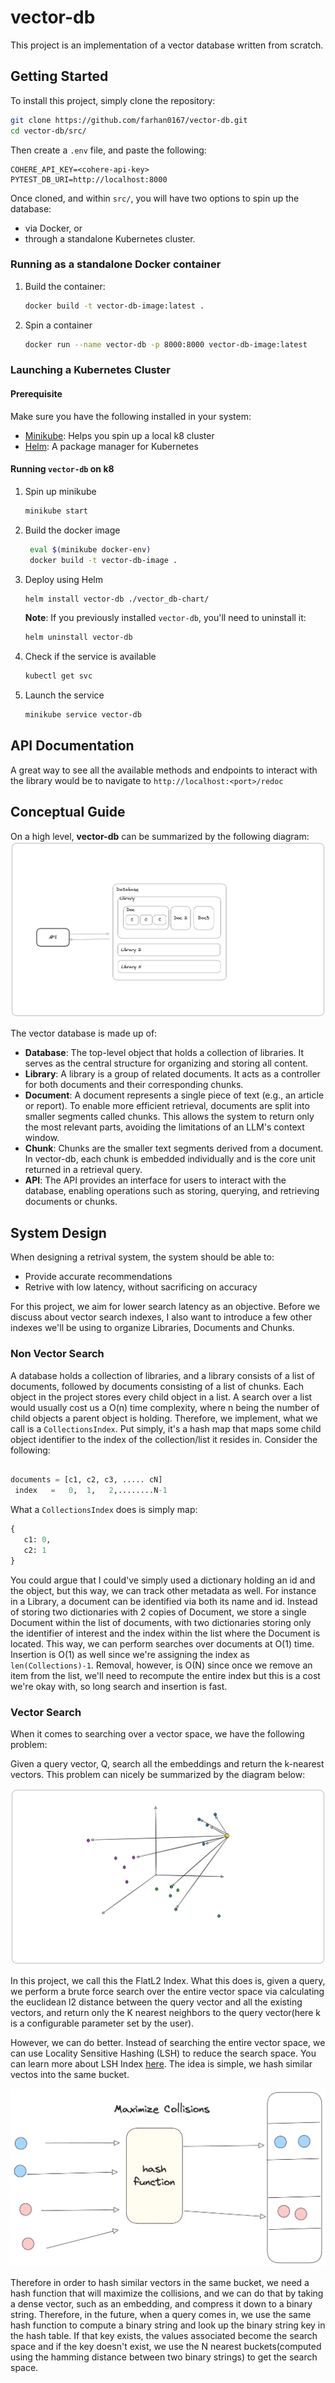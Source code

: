 # vector-db

This project is an implementation of a vector database written from scratch. 

## Getting Started

To install this project, simply clone the repository:

```bash
git clone https://github.com/farhan0167/vector-db.git
cd vector-db/src/
```

Then create a `.env` file, and paste the following:

```
COHERE_API_KEY=<cohere-api-key>
PYTEST_DB_URI=http://localhost:8000
```

Once cloned, and within `src/`, you will have two options to spin up the database:
- via Docker, or
- through a standalone Kubernetes cluster.

### Running as a standalone Docker container
1. Build the container:
    ```bash
    docker build -t vector-db-image:latest .
    ```
2. Spin a container
   ```bash
   docker run --name vector-db -p 8000:8000 vector-db-image:latest 
   ```

### Launching a Kubernetes Cluster

#### Prerequisite
Make sure you have the following installed in your system:
- [Minikube](https://minikube.sigs.k8s.io/docs/): Helps you spin up a local k8 cluster
- [Helm](https://helm.sh/): A package manager for Kubernetes

#### Running `vector-db` on k8
1. Spin up minikube
   ```bash
   minikube start
   ```
2. Build the docker image
   ```bash
    eval $(minikube docker-env)
    docker build -t vector-db-image .  
   ```
3. Deploy using Helm
   ```bash
   helm install vector-db ./vector_db-chart/
   ```
   **Note**: If you previously installed `vector-db`, you'll need to uninstall it:

   ```bash
   helm uninstall vector-db
   ```

4. Check if the service is available
   ```bash
   kubectl get svc
   ```
5. Launch the service
   ```bash
   minikube service vector-db
   ```

## API Documentation

A great way to see all the available methods and endpoints to interact with the library would be to
navigate to `http://localhost:<port>/redoc`

## Conceptual Guide

On a high level, **vector-db** can be summarized by the following diagram:
![high_level](./docs/assets/highlevel_diagram.png)

The vector database is made up of:

- **Database**: The top-level object that holds a collection of libraries. It serves as the central structure for organizing and storing all content.
- **Library**: A library is a group of related documents. It acts as a controller for both documents and their corresponding chunks.
- **Document**: A document represents a single piece of text (e.g., an article or report). To enable more efficient retrieval, documents are split into smaller segments called chunks. This allows the system to return only the most relevant parts, avoiding the limitations of an LLM's context window.
- **Chunk**: Chunks are the smaller text segments derived from a document. In vector-db, each chunk is embedded individually and is the core unit returned in a retrieval query.
- **API**: The API provides an interface for users to interact with the database, enabling operations such as storing, querying, and retrieving documents or chunks.

## System Design

When designing a retrival system, the system should be able to:
- Provide accurate recommendations
- Retrive with low latency, without sacrificing on accuracy

For this project, we aim for lower search latency as an objective. Before we discuss about vector search indexes, I also want to introduce a few other indexes we'll be using to organize Libraries, Documents and Chunks. 

### Non Vector Search

A database holds a collection of libraries, and a library consists of a list of documents, followed by documents consisting of a list of chunks. Each object in the project stores every child object in a list. A search over a list would usually cost us a O(n) time complexity, where n being the number of child objects a parent object is holding. Therefore, we implement, what we call is a `CollectionsIndex`. Put simply, it's a hash map that maps some child object identifier to the index of the collection/list it resides in. Consider the following:

```python

documents = [c1, c2, c3, ..... cN]
 index   =   0,  1,   2,........N-1
```

What a `CollectionsIndex` does is simply map:

```python
{
   c1: 0,
   c2: 1
}
```
You could argue that I could've simply used a dictionary holding an id and the object, but this way, we can track other metadata as well. For instance in a Library, a document can be identified via both its name and id. Instead of storing two dictionaries with 2 copies of Document, we store a single Document within the list of documents, with two dictionaries storing only the identifier of interest and the index within the list where the Document is located. This way, we can perform searches over documents at O(1) time. Insertion is O(1) as well since we're assigning the index as `len(Collections)-1`. Removal, however, is O(N) since once we remove an item from the list, we'll need to recompute the entire index but this is a cost we're okay with, so long search and insertion is fast.

### Vector Search

When it comes to searching over a vector space, we have the following problem:

Given a query vector, Q, search all the embeddings and return the k-nearest vectors. This problem can nicely be summarized by the diagram below:

![flatl2](./docs/assets/flatl2.png)

In this project, we call this the FlatL2 Index. What this does is, given a query, we perform a brute force search over the entire vector space via calculating the euclidean l2 distance between the query vector and all the existing vectors, and return only the K nearest neighbors to the query vector(here k is a configurable parameter set by the user).

However, we can do better. Instead of searching the entire vector space, we can use Locality Sensitive Hashing (LSH) to reduce the search space. You can learn more about LSH Index [here](https://www.pinecone.io/learn/series/faiss/locality-sensitive-hashing-random-projection/). The idea is simple, we hash similar vectos into the same bucket.

![lsh_hash_concept](./docs/assets/lsh_hash_concept.png)

Therefore in order to hash similar vectors in the same bucket, we need a hash function that will maximize the collisions, and we can do that by taking a dense vector, such as an embedding, and compress it down to a binary string. Therefore, in the future, when a query comes in, we use the same hash function to compute a binary string and look up the binary string key in the hash table. If that key exists, the values associated become the search space and if the key doesn't exist, we use the N nearest buckets(computed using the hamming distance between two binary strings) to get the search space. 